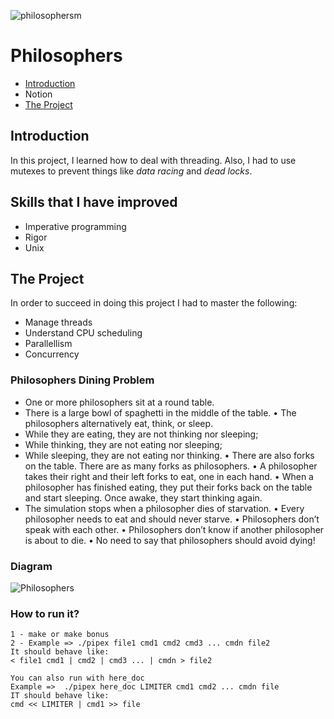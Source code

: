 ![philosophersm](https://user-images.githubusercontent.com/63206471/176322105-536b43cf-d6a4-46c0-9c3a-3336cf6e791c.png)

# Philosophers

* [Introduction](#introduction)
* Notion
* [The Project](#the-project)

## Introduction
In this project, I learned how to deal with threading. Also, I had to use mutexes to prevent things like _data racing_ and _dead locks_.

## Skills that I have improved
* Imperative programming
* Rigor
* Unix

## The Project
In order to succeed in doing this project I had to master the following:
* Manage threads
* Understand CPU scheduling
* Parallellism
* Concurrency

### Philosophers Dining Problem
* One or more philosophers sit at a round table.
* There is a large bowl of spaghetti in the middle of the table.
• The philosophers alternatively eat, think, or sleep.
* While they are eating, they are not thinking nor sleeping;
* While thinking, they are not eating nor sleeping;
* While sleeping, they are not eating nor thinking.
• There are also forks on the table. There are as many forks as philosophers.
• A philosopher takes their right and their left forks to eat, one in each hand.
• When a philosopher has finished eating, they put their forks back on the table and start sleeping. Once awake, they start thinking again. 
* The simulation stops when a philosopher dies of starvation.
• Every philosopher needs to eat and should never starve.
• Philosophers don’t speak with each other.
• Philosophers don’t know if another philosopher is about to die.
• No need to say that philosophers should avoid dying!

### Diagram
![Philosophers](https://user-images.githubusercontent.com/63206471/176323139-cdc7a72e-7c4c-421a-9ec6-e9304a32312d.png)

### How to run it?

```
1 - make or make bonus
2 - Example => ./pipex file1 cmd1 cmd2 cmd3 ... cmdn file2
It should behave like:
< file1 cmd1 | cmd2 | cmd3 ... | cmdn > file2

You can also run with here_doc
Example =>  ./pipex here_doc LIMITER cmd1 cmd2 ... cmdn file
IT should behave like:
cmd << LIMITER | cmd1 >> file
```
